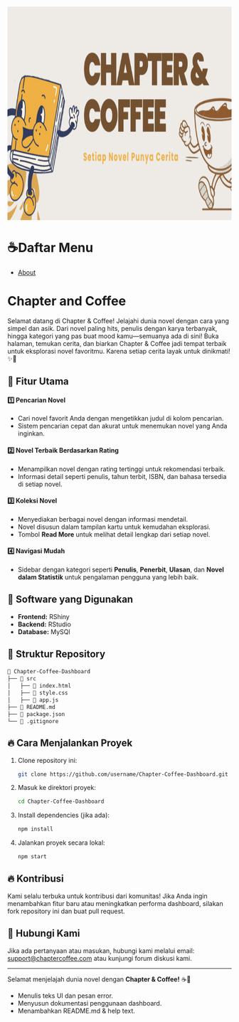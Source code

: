 <div align="center">
  <img width="1920" height="480" src="https://github.com/Adibun-jpg/MDS---Kelompok-5---Data-Novel/blob/main/Image/Header%20Chapter%20%26%20Coffee%20.png">
</div>

# ☕Daftar Menu
- [About](#chapter-and-coffee)


# Chapter and Coffee
Selamat datang di Chapter & Coffee! Jelajahi dunia novel dengan cara yang simpel dan asik. Dari novel paling hits, penulis dengan karya terbanyak, hingga kategori yang pas buat mood kamu—semuanya ada di sini! Buka halaman, temukan cerita, dan biarkan Chapter & Coffee jadi tempat terbaik untuk eksplorasi novel favoritmu. Karena setiap cerita layak untuk dinikmati! ✨📖

## 📌 Fitur Utama

#### 1️⃣ Pencarian Novel
- Cari novel favorit Anda dengan mengetikkan judul di kolom pencarian.
- Sistem pencarian cepat dan akurat untuk menemukan novel yang Anda inginkan.

#### 2️⃣ Novel Terbaik Berdasarkan Rating
- Menampilkan novel dengan rating tertinggi untuk rekomendasi terbaik.
- Informasi detail seperti penulis, tahun terbit, ISBN, dan bahasa tersedia di setiap novel.

#### 3️⃣ Koleksi Novel
- Menyediakan berbagai novel dengan informasi mendetail.
- Novel disusun dalam tampilan kartu untuk kemudahan eksplorasi.
- Tombol **Read More** untuk melihat detail lengkap dari setiap novel.

#### 4️⃣ Navigasi Mudah
- Sidebar dengan kategori seperti **Penulis**, **Penerbit**, **Ulasan**, dan **Novel dalam Statistik** untuk pengalaman pengguna yang lebih baik.


## 🚀 Software yang Digunakan
- **Frontend:** RShiny
- **Backend:** RStudio
- **Database:** MySQl

## 📂 Struktur Repository
```
📂 Chapter-Coffee-Dashboard
├── 📁 src
│   ├── 📄 index.html
│   ├── 📄 style.css
│   ├── 📄 app.js
├── 📄 README.md
├── 📄 package.json
└── 📄 .gitignore
```

## 🔥 Cara Menjalankan Proyek
1. Clone repository ini:
   ```sh
   git clone https://github.com/username/Chapter-Coffee-Dashboard.git
   ```
2. Masuk ke direktori proyek:
   ```sh
   cd Chapter-Coffee-Dashboard
   ```
3. Install dependencies (jika ada):
   ```sh
   npm install
   ```
4. Jalankan proyek secara lokal:
   ```sh
   npm start
   ```

## 🔥 Kontribusi
Kami selalu terbuka untuk kontribusi dari komunitas! Jika Anda ingin menambahkan fitur baru atau meningkatkan performa dashboard, silakan fork repository ini dan buat pull request.

## 📩 Hubungi Kami
Jika ada pertanyaan atau masukan, hubungi kami melalui email: support@chaptercoffee.com atau kunjungi forum diskusi kami.

---
Selamat menjelajah dunia novel dengan **Chapter & Coffee!** ☕📖





- Menulis teks UI dan pesan error.
- Menyusun dokumentasi penggunaan dashboard.
- Menambahkan README.md & help text.

